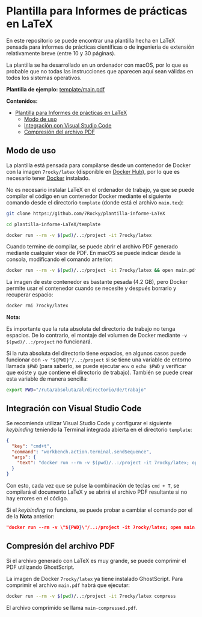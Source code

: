 # Plantilla para Informes de prácticas en LaTeX

En este repositorio se puede encontrar una plantilla hecha en LaTeX pensada para informes de prácticas científicas o de ingeniería de extensión relativamente breve (entre 10 y 30 páginas).

La plantilla se ha desarrollado en un ordenador con macOS, por lo que es probable que no todas las instrucciones que aparecen aquí sean válidas en todos los sistemas operativos.

**Plantilla de ejemplo:** [template/main.pdf](main.pdf)

**Contenidos:**

- [Plantilla para Informes de prácticas en LaTeX](#plantilla-para-informes-de-prácticas-en-latex)
  - [Modo de uso](#modo-de-uso)
  - [Integración con Visual Studio Code](#integración-con-visual-studio-code)
  - [Compresión del archivo PDF](#compresión-del-archivo-PDF)

## Modo de uso

La plantilla está pensada para compilarse desde un contenedor de Docker con la imagen `7rocky/latex` (disponible en [Docker Hub](https://hub.docker.com/repository/docker/7rocky/latex)), por lo que es necesario tener [Docker](https://docs.docker.com/get-docker/) instalado.

No es necesario instalar LaTeX en el ordenador de trabajo, ya que se puede compilar el código en un contenedor Docker mediante el siguiente comando desde el directorio `template` (donde está el archivo `main.tex`):

```bash
git clone https://github.com/7Rocky/plantilla-informe-LaTeX

cd plantilla-informe-LaTeX/template

docker run --rm -v $(pwd)/..:/project -it 7rocky/latex
```

Cuando termine de compilar, se puede abrir el archivo PDF generado mediante cualquier visor de PDF. En macOS se puede indicar desde la consola, modificando el comando anterior:

```bash
docker run --rm -v $(pwd)/..:/project -it 7rocky/latex && open main.pdf
```

La imagen de este contenedor es bastante pesada (4.2 GB), pero Docker permite usar el contenedor cuando se necesite y después borrarlo y recuperar espacio:

```bash
docker rmi 7rocky/latex
```

**Nota:**

Es importante que la ruta absoluta del directorio de trabajo no tenga espacios. De lo contrario, el montaje del volumen de Docker mediante `-v $(pwd)/..:/project` no funcionará.

Si la ruta absoluta del directorio tiene espacios, en algunos casos puede funcionar con `-v "${PWD}"/..:/project` si se tiene una variable de entorno llamada `$PWD` (para saberlo, se puede ejecutar `env` o `echo $PWD` y verificar que existe y que contiene el directorio de trabajo). También se puede crear esta variable de manera sencilla:

```bash
export PWD="/ruta/absoluta/al/directorio/de/trabajo"
```

## Integración con Visual Studio Code

Se recomienda utilizar Visual Studio Code y configurar el siguiente _keybinding_ teniendo la Terminal integrada abierta en el directorio `template`:

```json
{
  "key": "cmd+t",
  "command": "workbench.action.terminal.sendSequence",
  "args": {
    "text": "docker run --rm -v $(pwd)/..:/project -it 7rocky/latex; open main.pdf\u000D"
  }
}
```

Con esto, cada vez que se pulse la combinación de teclas `cmd + T`, se compilará el documento LaTeX y se abrirá el archivo PDF resultante si no hay errores en el código.

Si el _keybinding_ no funciona, se puede probar a cambiar el comando por el de la **Nota** anterior:

```json
"docker run --rm -v \"${PWD}\"/..:/project -it 7rocky/latex; open main.pdf\u000D"
```

## Compresión del archivo PDF

Si el archivo generado con LaTeX es muy grande, se puede comprimir el PDF utilizando GhostScript.

La imagen de Docker `7rocky/latex` ya tiene instalado GhostScript. Para comprimir el archivo `main.pdf` habrá que ejecutar:

```bash
docker run --rm -v $(pwd)/..:/project -it 7rocky/latex compress
```

El archivo comprimido se llama `main-compressed.pdf`.
